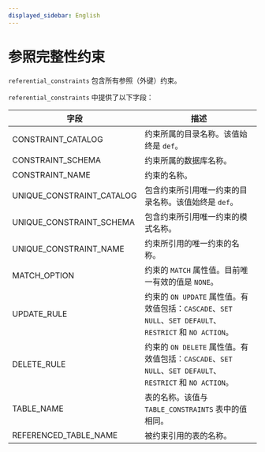 ```yaml
---
displayed_sidebar: English
---
```


# 参照完整性约束

`referential_constraints` 包含所有参照（外键）约束。

`referential_constraints` 中提供了以下字段：

|**字段**|**描述**|
|---|---|
|CONSTRAINT_CATALOG|约束所属的目录名称。该值始终是 `def`。|
|CONSTRAINT_SCHEMA|约束所属的数据库名称。|
|CONSTRAINT_NAME|约束的名称。|
|UNIQUE_CONSTRAINT_CATALOG|包含约束所引用唯一约束的目录名称。该值始终是 `def`。|
|UNIQUE_CONSTRAINT_SCHEMA|包含约束所引用唯一约束的模式名称。|
|UNIQUE_CONSTRAINT_NAME|约束所引用的唯一约束的名称。|
|MATCH_OPTION|约束的 `MATCH` 属性值。目前唯一有效的值是 `NONE`。|
|UPDATE_RULE|约束的 `ON UPDATE` 属性值。有效值包括：`CASCADE`、`SET NULL`、`SET DEFAULT`、`RESTRICT` 和 `NO ACTION`。|
|DELETE_RULE|约束的 `ON DELETE` 属性值。有效值包括：`CASCADE`、`SET NULL`、`SET DEFAULT`、`RESTRICT` 和 `NO ACTION`。|
|TABLE_NAME|表的名称。该值与 `TABLE_CONSTRAINTS` 表中的值相同。|
|REFERENCED_TABLE_NAME|被约束引用的表的名称。|